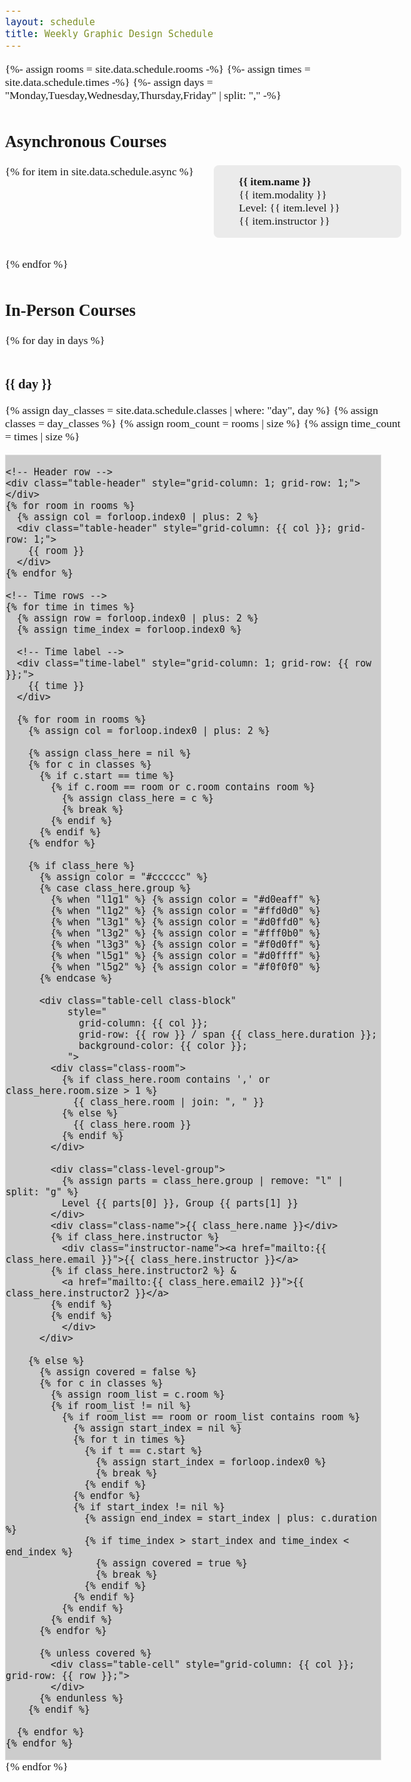 ```yaml
---
layout: schedule
title: Weekly Graphic Design Schedule
---
```


{%- assign rooms = site.data.schedule.rooms -%}
{%- assign times = site.data.schedule.times -%}
{%- assign days = "Monday,Tuesday,Wednesday,Thursday,Friday" | split: "," -%}

<style>
* { box-sizing: border-box; }

body
{
font-family: "IBM Plex Mono", serif;
font-weight: 400;
font-style: normal;
font-size: clamp(0.9rem, 0.8rem + 0.5vw, 1.4rem);
margin: 0.5rem;
padding: 0;
}

.table-container
{
display: grid;
gap: 1px;
grid-template-columns: auto;
background-color: #ccc;
border: solid 1px #e0e0e0;
max-width: 95%;
overflow-x: auto;
}

.table-header, .table-cell, .time-label
{
background-color: #fff;
padding: 10px;
text-align: center;
min-width: 100px;
}

.time-label
{
background-color: #f0f0f0;
font-weight: bold;
}

.table-header { background-color: #e0e0e0; }

.class-block
{
display: flex;
flex-direction: column;
align-items: center;
justify-content: center;
font-weight: bold;
color: #003366;
border: 1px solid #99c;
}

.class-room
{
font-size: 0.85em;
font-weight: normal;
margin-bottom: 2px;
color: #222;
}

.class-level-group
{
font-size: 0.85em;
font-weight: normal;
margin-bottom: 2px;
color: #444;
}

.instructor-name
{
font-weight: normal;
font-size: 0.9em;
margin-top: 4px;
color: #333;
}

h2
{
margin-top: 48px;
font-weight: bold;
}

h3
{
margin-top: 48px;
font-weight: bold;
}

a {
text-decoration: none;
color: #003366;
border-bottom: 1px solid #003366;
}
a:hover { border-bottom: 1px solid #0433FF; }

.async {
list-style: none;
padding: 0;
margin: 0;
display: flex;
flex-wrap: wrap;
gap: 2rem;
}

.async-item {
flex: 1 1 250px;
max-width: 400px;
background: #EBEBEB;
padding: 1rem;
border-radius: 8px;
}

.async-item ul {
list-style-type: none;
margin: 0;
padding-left: 1.5rem;    /* indent bullets */
}
</style>

<h2>Asynchronous Courses</h2>
<ul class="async">
  {% for item in site.data.schedule.async %}
    <li class="async-item">
      <ul>
        <li><strong>{{ item.name }}</strong></li>
        <li>{{ item.modality }}</li>
        <li>Level: {{ item.level }}</li>
        <li>{{ item.instructor }}</li>
      </ul>
    </li>
  {% endfor %}
</ul>
<h2>In-Person Courses</h2>
{% for day in days %}
<h3>{{ day }}</h3>

  {% assign day_classes = site.data.schedule.classes | where: "day", day %}
  {% assign classes = day_classes %}
  {% assign room_count = rooms | size %}
  {% assign time_count = times | size %}

  <div role="table" aria-label="Weekly class schedule" class="table-container" style="grid-template-columns: auto repeat({{ room_count }}, 1fr); grid-template-rows: auto repeat({{ time_count }}, auto);">

    <!-- Header row -->
    <div class="table-header" style="grid-column: 1; grid-row: 1;"></div>
    {% for room in rooms %}
      {% assign col = forloop.index0 | plus: 2 %}
      <div class="table-header" style="grid-column: {{ col }}; grid-row: 1;">
        {{ room }}
      </div>
    {% endfor %}

    <!-- Time rows -->
    {% for time in times %}
      {% assign row = forloop.index0 | plus: 2 %}
      {% assign time_index = forloop.index0 %}

      <!-- Time label -->
      <div class="time-label" style="grid-column: 1; grid-row: {{ row }};">
        {{ time }}
      </div>

      {% for room in rooms %}
        {% assign col = forloop.index0 | plus: 2 %}

        {% assign class_here = nil %}
        {% for c in classes %}
          {% if c.start == time %}
            {% if c.room == room or c.room contains room %}
              {% assign class_here = c %}
              {% break %}
            {% endif %}
          {% endif %}
        {% endfor %}

        {% if class_here %}
          {% assign color = "#cccccc" %}
          {% case class_here.group %}
            {% when "l1g1" %} {% assign color = "#d0eaff" %}
            {% when "l1g2" %} {% assign color = "#ffd0d0" %}
            {% when "l3g1" %} {% assign color = "#d0ffd0" %}
            {% when "l3g2" %} {% assign color = "#fff0b0" %}
            {% when "l3g3" %} {% assign color = "#f0d0ff" %}
            {% when "l5g1" %} {% assign color = "#d0ffff" %}
            {% when "l5g2" %} {% assign color = "#f0f0f0" %}
          {% endcase %}

          <div class="table-cell class-block"
               style="
                 grid-column: {{ col }};
                 grid-row: {{ row }} / span {{ class_here.duration }};
                 background-color: {{ color }};
               ">
            <div class="class-room">
              {% if class_here.room contains ',' or class_here.room.size > 1 %}
                {{ class_here.room | join: ", " }}
              {% else %}
                {{ class_here.room }}
              {% endif %}
            </div>

            <div class="class-level-group">
              {% assign parts = class_here.group | remove: "l" | split: "g" %}
              Level {{ parts[0] }}, Group {{ parts[1] }}
            </div>
            <div class="class-name">{{ class_here.name }}</div>
            {% if class_here.instructor %}
              <div class="instructor-name"><a href="mailto:{{ class_here.email }}">{{ class_here.instructor }}</a>
            {% if class_here.instructor2 %} & 
              <a href="mailto:{{ class_here.email2 }}">{{ class_here.instructor2 }}</a>
            {% endif %}
            {% endif %}
              </div>
          </div>

        {% else %}
          {% assign covered = false %}
          {% for c in classes %}
            {% assign room_list = c.room %}
            {% if room_list != nil %}
              {% if room_list == room or room_list contains room %}
                {% assign start_index = nil %}
                {% for t in times %}
                  {% if t == c.start %}
                    {% assign start_index = forloop.index0 %}
                    {% break %}
                  {% endif %}
                {% endfor %}
                {% if start_index != nil %}
                  {% assign end_index = start_index | plus: c.duration %}
                  {% if time_index > start_index and time_index < end_index %}
                    {% assign covered = true %}
                    {% break %}
                  {% endif %}
                {% endif %}
              {% endif %}
            {% endif %}
          {% endfor %}

          {% unless covered %}
            <div class="table-cell" style="grid-column: {{ col }}; grid-row: {{ row }};">
            </div>
          {% endunless %}
        {% endif %}

      {% endfor %}
    {% endfor %}

  </div>
{% endfor %}